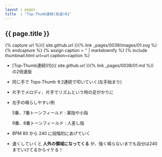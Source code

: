 ```yaml
---
layout : pages
title  : "Top-Thumb連続(高速)01"
---
```


## {{ page.title }}

{% capture url %}{{ site.github.url }}{% link _pages/0039/images/01.svg %}{% endcapture %}
{% assign caption = '' | markdownify %}
{% include thumbnail.html url=url caption=caption %}

* [Top-Thumb連続01]({{ site.github.url }}{% link _pages/0038/01.md %})の2倍速版
* 同じ手で Tops-Thumb を2連続で叩いていく(左手始まり)
* 片手でメロディ、片手でリズムという時の足がかりに
* 左手の鳴らしやすい例

  5番、7番トーンフィールド
  : 薬指や小指

  9番、8番トーンフィールド
  : 人差し指
* BPM 80 から 240 に段階的にあげていく
* 速くしていくと **人外の領域になってくる** が、強く鳴らないまでも自分は240までいけてるからイケる！
